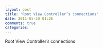 ```yaml
---
layout: post
title: "Root View Controller’s connections"
date: 2011-05-20 01:26
comments: true
categories: 
---
```


Root View Controller’s connections

